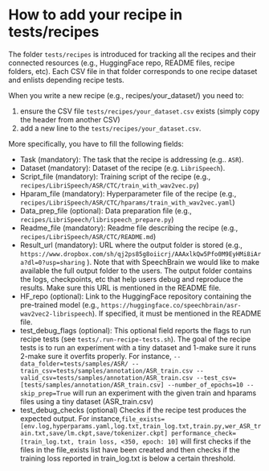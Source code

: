 # How to add your recipe in tests/recipes
The folder `tests/recipes` is introduced for tracking all the recipes and their connected resources (e.g., HuggingFace repo, README files, recipe folders, etc).
Each CSV file in that folder corresponds to one recipe dataset and enlists depending recipe tests.

When you write a new recipe (e.g., recipes/your_dataset/) you need to:
1. ensure the CSV file `tests/recipes/your_dataset.csv` exists (simply copy the header from another CSV)
2. add a new line to the `tests/recipes/your_dataset.csv`.

More specifically, you have to fill the following fields:

- Task (mandatory):
    The task that the recipe is addressing (e.g.. `ASR`).
- Dataset (mandatory):
    Dataset of the recipe (e.g. `LibriSpeech`).
- Script_file (mandatory):
    Training script of the recipe (e.g., `recipes/LibriSpeech/ASR/CTC/train_with_wav2vec.py`)
- Hparam_file (mandatory):
    Hyperparameter file of the recipe (e.g., `recipes/LibriSpeech/ASR/CTC/hparams/train_with_wav2vec.yaml`)
- Data_prep_file (optional):
    Data preparation file (e.g., `recipes/LibriSpeech/librispeech_prepare.py`)
- Readme_file (mandatory):
    Readme file describing the recipe (e.g., `recipes/LibriSpeech/ASR/CTC/README.md`)
- Result_url (mandatory):
    URL where the output folder is stored (e.g., `https://www.dropbox.com/sh/qj2ps85g8oiicrj/AAAxlkQw5Pfo0M9EyHMi8iAra?dl=0?usp=sharing` ).
    Note that with SpeechBrain we would like to make available the full output folder to the users. The output folder contains the logs, checkpoints, etc that help users debug and reproduce the results.
    Make sure this URL is mentioned in the README file.
- HF_repo (optional):
    Link to the HuggingFace repository containing the pre-trained model (e.g., `https://huggingface.co/speechbrain/asr-wav2vec2-librispeech`). If specified, it must be mentioned in the README file.
- test_debug_flags (optional):
    This optional field reports the flags to run recipe tests (see `tests/.run-recipe-tests.sh`). The goal of the recipe tests is to run an experiment with a tiny dataset and 1-make sure it runs 2-make sure it overfits properly.
    For instance, `--data_folder=tests/samples/ASR/ --train_csv=tests/samples/annotation/ASR_train.csv --valid_csv=tests/samples/annotation/ASR_train.csv --test_csv=[tests/samples/annotation/ASR_train.csv] --number_of_epochs=10 --skip_prep=True` will run an experiment with the given train and hparams files using a tiny dataset (ASR_train.csv)
 - test_debug_checks (optional)
     Checks if the recipe test produces the expected output. For instance,`file_exists=[env.log,hyperparams.yaml,log.txt,train_log.txt,train.py,wer_ASR_train.txt,save/lm.ckpt,save/tokenizer.ckpt] performance_check=[train_log.txt, train loss, <350, epoch: 10]` will first checks if the files in the file_exists list have been created and then checks if the training loss reported in train_log.txt is below a certain threshold.

